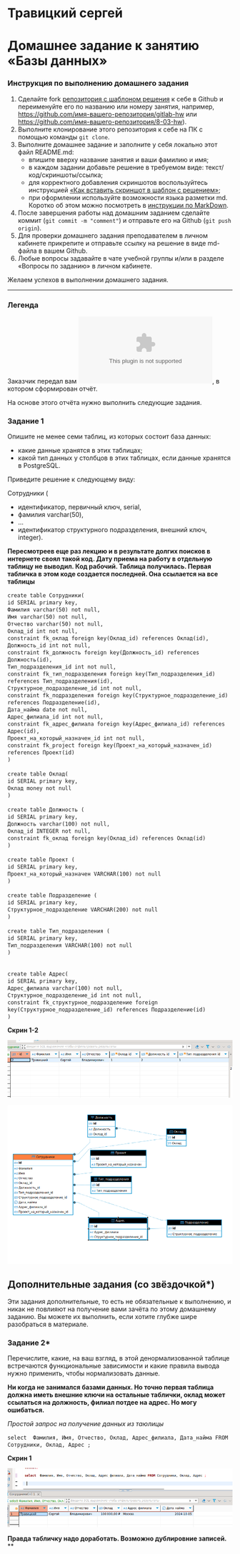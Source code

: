 # Травицкий сергей
# Домашнее задание к занятию «Базы данных»

### Инструкция по выполнению домашнего задания

1. Сделайте fork [репозитория c шаблоном решения](https://github.com/netology-code/sys-pattern-homework) к себе в Github и переименуйте его по названию или номеру занятия, например, https://github.com/имя-вашего-репозитория/gitlab-hw или https://github.com/имя-вашего-репозитория/8-03-hw).
2. Выполните клонирование этого репозитория к себе на ПК с помощью команды `git clone`.
3. Выполните домашнее задание и заполните у себя локально этот файл README.md:
   - впишите вверху название занятия и ваши фамилию и имя;
   - в каждом задании добавьте решение в требуемом виде: текст/код/скриншоты/ссылка;
   - для корректного добавления скриншотов воспользуйтесь инструкцией [«Как вставить скриншот в шаблон с решением»](https://github.com/netology-code/sys-pattern-homework/blob/main/screen-instruction.md);
   - при оформлении используйте возможности языка разметки md. Коротко об этом можно посмотреть в [инструкции по MarkDown](https://github.com/netology-code/sys-pattern-homework/blob/main/md-instruction.md).
4. После завершения работы над домашним заданием сделайте коммит (`git commit -m "comment"`) и отправьте его на Github (`git push origin`).
5. Для проверки домашнего задания преподавателем в личном кабинете прикрепите и отправьте ссылку на решение в виде md-файла в вашем Github.
6. Любые вопросы задавайте в чате учебной группы и/или в разделе «Вопросы по заданию» в личном кабинете.

Желаем успехов в выполнении домашнего задания.

---
### Легенда

Заказчик передал вам ![файл в формате Excel](https://github.com/travickiy67/Relational-databases-_Databases/blob/main/files/hw-12-1.xlsx), в котором сформирован отчёт. 

На основе этого отчёта нужно выполнить следующие задания.

### Задание 1

Опишите не менее семи таблиц, из которых состоит база данных:

- какие данные хранятся в этих таблицах;
- какой тип данных у столбцов в этих таблицах, если данные хранятся в PostgreSQL.

Приведите решение к следующему виду:

Сотрудники (

- идентификатор, первичный ключ, serial,
- фамилия varchar(50),
- ...
- идентификатор структурного подразделения, внешний ключ, integer).

**Пересмотреев еще раз лекцию и в результате долгих поисков в интернете своял такой код. Дату приема на работу в отдельную таблицу не выводил. Код рабочий. Таблица получилась. Первая табличка в этом коде создается последней. Она ссылается на все таблицы**  

```
create table Сотрудники(
id SERIAL primary key,
Фамилия varchar(50) not null,
Имя varchar(50) not null,
Отчество varchar(50) not null,
Оклад_id int not null,
constraint fk_оклад foreign key(Оклад_id) references Оклад(id),
Должность_id int not null,
constraint fk_должность foreign key(Должность_id) references Должность(id),
Тип_подразделения_id int not null,
constraint fk_тип_подразделения foreign key(Тип_подразделения_id) references Тип_подразделения(id),
Структурное_подразделение_id int not null,
constraint fk_подразделения foreign key(Структурное_подразделение_id) references Подразделение(id),
Дата_найма date not null,
Адрес_филиала_id int not null,
constraint fk_адрес_филиала foreign key(Адрес_филиала_id) references Адрес(id),
Проект_на_который_назначен_id int not null,
constraint fk_project foreign key(Проект_на_который_назначен_id) references Проект(id)
)

create table Оклад(
id SERIAL primary key,
Оклад money not null
)

create table Должность (
id SERIAL primary key,
Должность varchar(100) not null,
Оклад_id INTEGER not null,
constraint fk_оклад foreign key(Оклад_id) references Оклад(id)
)

create table Проект (
id SERIAL primary key, 
Проект_на_который_назначен VARCHAR(100) not null 
)

create table Подразделение (
id SERIAL primary key,
Структурное_подразделение VARCHAR(200) not null 
)

create table Тип_подразделения (
id SERIAL primary key,
Тип_подразделения VARCHAR(100) not null
)


create table Адрес(
id SERIAL primary key,
Адрес_филиала varchar(100) not null,
Структурное_подразделение_id int not null,
constraint fk_структурное_подразделение foreign key(Структурное_подразделение_id) references Подразделение(id)
)
```
**Скрин 1-2**  

![img](https://github.com/travickiy67/Relational-databases-_Databases/blob/main/img/img1.1png.png)  

![img](https://github.com/travickiy67/Relational-databases-_Databases/blob/main/img/img1.2png.png)  
 
## Дополнительные задания (со звёздочкой*)
Эти задания дополнительные, то есть не обязательные к выполнению, и никак не повлияют на получение вами зачёта по этому домашнему заданию. Вы можете их выполнить, если хотите глубже шире разобраться в материале.


### Задание 2*

Перечислите, какие, на ваш взгляд, в этой денормализованной таблице встречаются функциональные зависимости и какие правила вывода нужно применить, чтобы нормализовать данные.

**Ни когда не занимался базами данных. Но точно первая таблица должна иметь внешние ключи на остальные таблички, оклад может ссылаться на должность, филиал потдее на адрес. Но могу ошибаться.**  

*Простой запрос на получение данных из таюлицы*

```
select  Фамилия, Имя, Отчество, Оклад, Адрес_филиала, Дата_найма FROM Сотрудники, Оклад, Адрес ;
```

**Скрин 1**

![img](https://github.com/travickiy67/Relational-databases-_Databases/blob/main/img/img2.2png.png)  

**Правда табличку надо доработать. Возможно дублировние записей.**   
**
